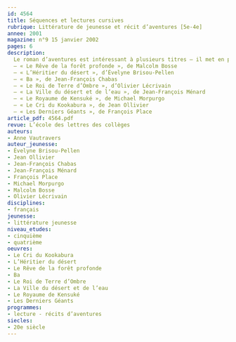 ```yaml
---
id: 4564
title: Séquences et lectures cursives 
rubrique: Littérature de jeunesse et récit d’aventures [5e-4e]
annee: 2001
magazine: n°9 15 janvier 2002
pages: 6
description: 
  Le roman d’aventures est intéressant à plusieurs titres – il met en place une intrigue palpitante avec du suspense et permet l’identification au héros. En effet, l’aventure c’est un voyage, un naufrage, une catastrophe ; en tout cas, des circonstances exceptionnelles qui laissent le jeune héros seul, obligé de prendre des responsabilités, et disponible pour de nouvelles rencontres. Il en sortira grandi, transformé, comme le lecteur. Le roman d’aventures, en projetant le héros loin de son univers habituel, permet au lecteur de prendre du recul par rapport au réel et, ainsi, l’aide à analyser et à comprendre le milieu dans lequel il vit. Il lui donne la possibilité de réfléchir à sa propre identité sociale et au rôle qu’il est prêt à assumer.
  – « Le Rêve de la forêt profonde », de Malcolm Bosse
  – « L’Héritier du désert », d’Évelyne Brisou-Pellen
  – « Ba », de Jean-François Chabas
  – « Le Roi de Terre d’Ombre », d’Olivier Lécrivain
  – « La Ville du désert et de l’eau », de Jean-François Ménard
  – « Le Royaume de Kensuké », de Michael Morpurgo
  – « Le Cri du Kookabura », de Jean Ollivier
  – « Les Derniers Géants », de François Place
article_pdf: 4564.pdf
revue: L’école des lettres des collèges
auteurs:
- Anne Vautravers
auteur_jeunesse:
- Évelyne Brisou-Pellen
- Jean Ollivier
- Jean-François Chabas
- Jean-François Ménard
- François Place
- Michael Morpurgo
- Malcolm Bosse
- Olivier Lécrivain
disciplines:
- français
jeunesse:
- littérature jeunesse
niveau_etudes:
- cinquième
- quatrième
oeuvres:
- Le Cri du Kookabura
- L’Héritier du désert
- Le Rêve de la forêt profonde
- Ba
- Le Roi de Terre d’Ombre
- La Ville du désert et de l’eau
- Le Royaume de Kensuké
- Les Derniers Géants
programmes:
- lecture - récits d’aventures
siecles:
- 20e siècle
---
```


